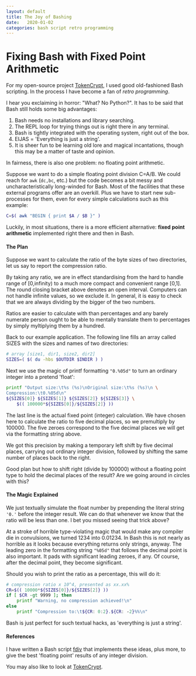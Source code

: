 ```yaml
---
layout: default
title: The Joy of Bashing
date:   2020-01-02
categories: bash script retro programming
---
```

# Fixing Bash with Fixed Point Arithmetic

For my open-source project [TokenCrypt](https://github.com/liborty/TokenCrypt),
I used good old-fashioned Bash scripting. In the process I have become a fan of *retro programming*.

I hear you exclaiming in horror: "What? No Python?".
It has to be said that Bash still holds some big advantages: 

1. Bash needs no installations and library searching.
2. The REPL loop for trying things out is right there in any terminal.
3. Bash is tightly integrated with the operating system, right out of the box.
4. EIJAS = 'Everything is just a string'.
5. It is sheer fun to be learning old lore and magical incantations, 
though this may be a matter of taste and opinion.

In fairness, there is also one problem: no floating point arithmetic.

Suppose we want to do a simple floating point division C=A/B. 
We could reach for `awk` (`dc,bc`, etc.) but the code becomes a bit messy 
and uncharacteristically long-winded for Bash. Most of the facilities that
these external programs offer are an overkill. Plus we have to start new
sub-processes for them, even for every simple calculations such as this example: 
```bash
C=$( awk "BEGIN { print $A / $B }" )
```
Luckily, in most situations, there is a more efficient alternative:
**fixed point arithmetic** implemented right there and then in Bash.

#### The Plan
Suppose we want to calculate the ratio of the byte sizes of two directories, let us say to report the compression ratio. 

By taking any ratio,
we are in effect standardising from the hard to handle range of [0,infinity) 
to a much more compact and convenient range [0,1].
The round closing bracket above denotes an open interval. Computers can not handle infinite values, so we exclude it. 
In general, it is easy to check that we are always dividing by the bigger of the two numbers.

Ratios are easier to calculate with than percentages and any barely numerate person
ought to be able to mentally translate them to percentages by simply myltiplying
 them by a hundred.

Back to our example application. The following line fills an array called SIZES with the sizes and names of two directories:
 
```bash
# array [size1, dir1, size2, dir2]
SIZES=( $( du -hbs $OUTDIR $INDIR ) ) 
```

Next we use the magic of printf formatting `"0.%05d"` to turn an ordinary integer into a pretend 'float':

```bash
printf "Output size:\t%s (%s)\nOriginal size:\t%s (%s)\n \
Compression:\t0.%05d\n" 
${SIZES[0]} ${SIZES[1]} ${SIZES[2]} ${SIZES[3]} \
	$(( 100000*${SIZES[0]}/${SIZES[2]} ))
```

The last line is the actual fixed point (integer) calculation. We have chosen here to calculate the
ratio to five decimal places, so we premultiply by 100000. The five zeroes correspond
to the five decimal places we will get via the formatting string above.

We got this precision by
making a temporary left shift by five decimal places, carrying out ordinary integer division,
followed by shifting the same number of places back to the right.

Good plan but how to shift right (divide by 100000) without a floating point type to hold the decimal places of the result? Are we going around in circles with this?

#### The Magic Explained 
We just textually simulate the float number by prepending the literal string `'0.'` before the integer result. We can do that whenever we know that the ratio will be less than one. I bet you missed seeing that trick above?

At a stroke of horrible type-violating magic
that would make any compiler die in convulsions, we turned 1234 into 0.01234. In Bash this is not nearly as horrible as it looks because everything returns only strings, anyway. The leading zero in the formatting string  `"%05d"` that follows the decimal point is also important. It pads with  significant leading zeroes, if any. Of course, after the decimal point, they become significant.


Should you wish to print the ratio as a percentage, this will do it:

```bash
# compression ratio x 10^4, presented as xx.xx%
CR=$(( 10000*${SIZES[0]}/${SIZES[2]} )) 
if [ $CR -gt 9999 ]; then 
	printf "Warning, no compression achieved!\n"
else  
	printf "Compression to:\t${CR: 0:2}.${CR: -2}%%\n"
```

Bash is just perfect for such textual hacks, as 'everything is just a string'.

#### References

I have written a Bash script [fdiv](https://github.com/liborty/fdiv) that implements these ideas, plus more, to give the best 'floating point' results of any integer division.

You may also like to look at [TokenCrypt](https://github.com/liborty/TokenCrypt). 
